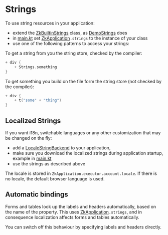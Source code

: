 # Strings

To use string resources in your application:

* extend the [ZkBuiltinStrings](../../core/src/commonMain/kotlin/zakadabar/stack/resources/ZkBuiltinStrings.kt) class,
  as [DemoStrings](../../demo/demo/src/commonMain/kotlin/zakadabar/demo/resources/DemoStrings.kt) does
* in [main.kt](../../demo/demo/src/jsMain/kotlin/main.kt)
  set [ZkApplication](../../core/src/jsMain/kotlin/zakadabar/stack/frontend/application/ZkApplication.kt)`.strings` to
  the instance of your class
* use one of the following patterns to access your strings:

To get a string from you the string store, checked by the compiler:

```kotlin
+ div {
    + Strings.something
}
```

To get something you build on the file form the string store (not checked by the compiler):

```kotlin
+ div {
    + t("some" + "thing")
}
```

## Localized Strings

If you want i18n, switchable languages or any other customization that may be changed on the fly:

* add
  a [LocaleStringBackend](../../core/src/jvmMain/kotlin/zakadabar/stack/backend/data/builtin/resources/LocaleStringBackend.kt)
  to your application,
* make sure you download the localized strings during application startup, example
  in [main.kt](../../demo/demo/src/jsMain/kotlin/main.kt)
* use the strings as described above

The locale is stored in `ZkApplication.executor.account.locale`. If there is no locale, the default browser language is
used.

## Automatic bindings

Forms and tables look up the labels and headers automatically, based on the name of the property. This uses
[ZkApplication](../../core/src/jsMain/kotlin/zakadabar/stack/frontend/application/ZkApplication.kt)`.strings`, and in
consequence localization affects forms and tables automatically.

You can switch off this behaviour by specifying labels and headers directly.